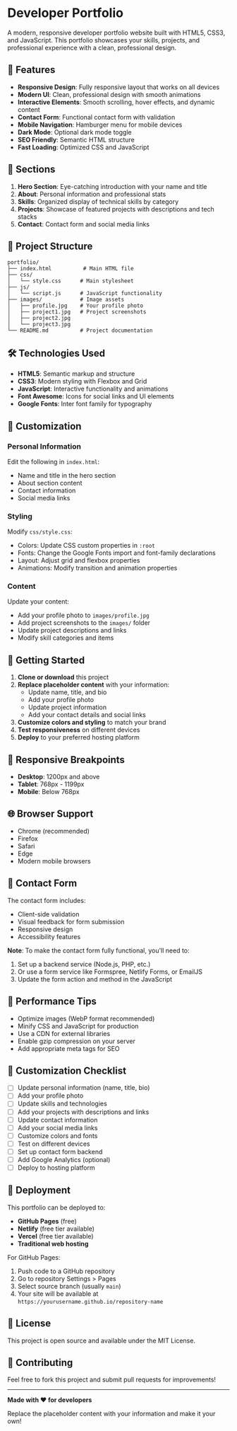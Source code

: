 # Developer Portfolio

A modern, responsive developer portfolio website built with HTML5, CSS3, and JavaScript. This portfolio showcases your skills, projects, and professional experience with a clean, professional design.

## 🌟 Features

- **Responsive Design**: Fully responsive layout that works on all devices
- **Modern UI**: Clean, professional design with smooth animations
- **Interactive Elements**: Smooth scrolling, hover effects, and dynamic content
- **Contact Form**: Functional contact form with validation
- **Mobile Navigation**: Hamburger menu for mobile devices
- **Dark Mode**: Optional dark mode toggle
- **SEO Friendly**: Semantic HTML structure
- **Fast Loading**: Optimized CSS and JavaScript

## 🚀 Sections

1. **Hero Section**: Eye-catching introduction with your name and title
2. **About**: Personal information and professional stats
3. **Skills**: Organized display of technical skills by category
4. **Projects**: Showcase of featured projects with descriptions and tech stacks
5. **Contact**: Contact form and social media links

## 📁 Project Structure

```
portfolio/
├── index.html          # Main HTML file
├── css/
│   └── style.css      # Main stylesheet
├── js/
│   └── script.js      # JavaScript functionality
├── images/            # Image assets
│   ├── profile.jpg    # Your profile photo
│   ├── project1.jpg   # Project screenshots
│   ├── project2.jpg
│   └── project3.jpg
└── README.md          # Project documentation
```

## 🛠️ Technologies Used

- **HTML5**: Semantic markup and structure
- **CSS3**: Modern styling with Flexbox and Grid
- **JavaScript**: Interactive functionality and animations
- **Font Awesome**: Icons for social links and UI elements
- **Google Fonts**: Inter font family for typography

## 🎨 Customization

### Personal Information
Edit the following in `index.html`:
- Name and title in the hero section
- About section content
- Contact information
- Social media links

### Styling
Modify `css/style.css`:
- Colors: Update CSS custom properties in `:root`
- Fonts: Change the Google Fonts import and font-family declarations
- Layout: Adjust grid and flexbox properties
- Animations: Modify transition and animation properties

### Content
Update your content:
- Add your profile photo to `images/profile.jpg`
- Add project screenshots to the `images/` folder
- Update project descriptions and links
- Modify skill categories and items

## 🚀 Getting Started

1. **Clone or download** this project
2. **Replace placeholder content** with your information:
   - Update name, title, and bio
   - Add your profile photo
   - Update project information
   - Add your contact details and social links
3. **Customize colors and styling** to match your brand
4. **Test responsiveness** on different devices
5. **Deploy** to your preferred hosting platform

## 📱 Responsive Breakpoints

- **Desktop**: 1200px and above
- **Tablet**: 768px - 1199px
- **Mobile**: Below 768px

## 🌐 Browser Support

- Chrome (recommended)
- Firefox
- Safari
- Edge
- Modern mobile browsers

## 📧 Contact Form

The contact form includes:
- Client-side validation
- Visual feedback for form submission
- Responsive design
- Accessibility features

**Note**: To make the contact form fully functional, you'll need to:
1. Set up a backend service (Node.js, PHP, etc.)
2. Or use a form service like Formspree, Netlify Forms, or EmailJS
3. Update the form action and method in the JavaScript

## 🎯 Performance Tips

- Optimize images (WebP format recommended)
- Minify CSS and JavaScript for production
- Use a CDN for external libraries
- Enable gzip compression on your server
- Add appropriate meta tags for SEO

## 📝 Customization Checklist

- [ ] Update personal information (name, title, bio)
- [ ] Add your profile photo
- [ ] Update skills and technologies
- [ ] Add your projects with descriptions and links
- [ ] Update contact information
- [ ] Add your social media links
- [ ] Customize colors and fonts
- [ ] Test on different devices
- [ ] Set up contact form backend
- [ ] Add Google Analytics (optional)
- [ ] Deploy to hosting platform

## 🚀 Deployment

This portfolio can be deployed to:
- **GitHub Pages** (free)
- **Netlify** (free tier available)
- **Vercel** (free tier available)
- **Traditional web hosting**

For GitHub Pages:
1. Push code to a GitHub repository
2. Go to repository Settings > Pages
3. Select source branch (usually `main`)
4. Your site will be available at `https://yourusername.github.io/repository-name`

## 📄 License

This project is open source and available under the MIT License.

## 🤝 Contributing

Feel free to fork this project and submit pull requests for improvements!

---

**Made with ❤️ for developers**

Replace the placeholder content with your information and make it your own!
